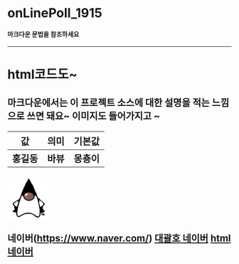 # onLinePoll_1915

#### 마크다운 문법을 참조하세요

--- 
<h1>html코드도~<h2>
마크다운에서는 이 프로젝트 소스에 대한 설명을 적는 느낌으로 쓰면 돼요~ 이미지도 들어가지고 ~
  
| 값 | 의미 | 기본값 |
| --- | :---: | ---: |
| 홍길동 | 바뷰 | 몽춍이 |  

  
  <img src="./images/java.png"/>

  네이버(https://www.naver.com/)
  [대괄호 네이버](https://www.naver.com/)
  <a href="https://www.naver.com/">html네이버</a>
